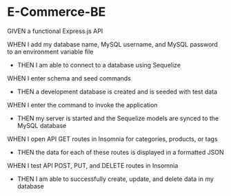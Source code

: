 # E-Commerce-BE

GIVEN a functional Express.js API

WHEN I add my database name, MySQL username, and MySQL password to an environment variable file
 - THEN I am able to connect to a database using Sequelize

WHEN I enter schema and seed commands
 - THEN a development database is created and is seeded with test data

WHEN I enter the command to invoke the application
 - THEN my server is started and the Sequelize models are synced to the MySQL database

WHEN I open API GET routes in Insomnia for categories, products, or tags
 - THEN the data for each of these routes is displayed in a formatted JSON

WHEN I test API POST, PUT, and DELETE routes in Insomnia
 - THEN I am able to successfully create, update, and delete data in my database

 